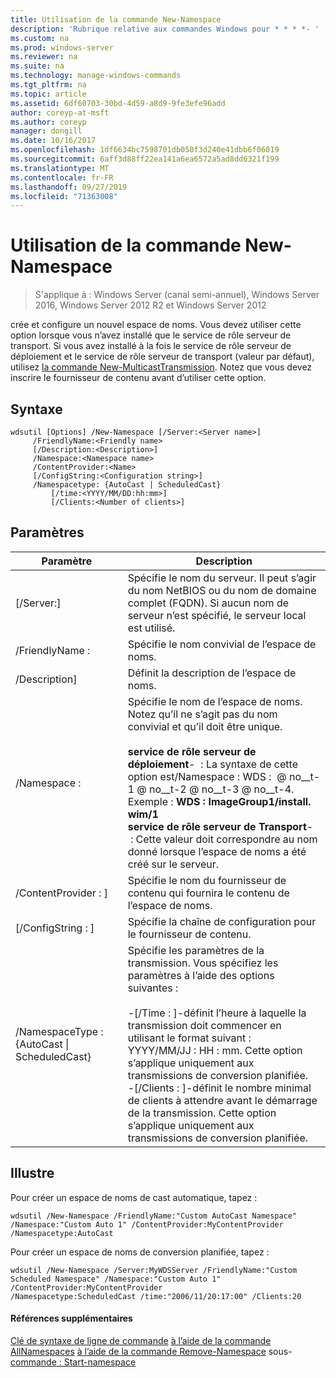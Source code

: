 ```yaml
---
title: Utilisation de la commande New-Namespace
description: 'Rubrique relative aux commandes Windows pour * * * *- '
ms.custom: na
ms.prod: windows-server
ms.reviewer: na
ms.suite: na
ms.technology: manage-windows-commands
ms.tgt_pltfrm: na
ms.topic: article
ms.assetid: 6df60703-30bd-4d59-a8d9-9fe3efe96add
author: coreyp-at-msft
ms.author: coreyp
manager: dongill
ms.date: 10/16/2017
ms.openlocfilehash: 1df6634bc7598701db050f3d240e41dbb6f06019
ms.sourcegitcommit: 6aff3d88ff22ea141a6ea6572a5ad8dd6321f199
ms.translationtype: MT
ms.contentlocale: fr-FR
ms.lasthandoff: 09/27/2019
ms.locfileid: "71363008"
---
```

# <a name="using-the-new-namespace-command"></a>Utilisation de la commande New-Namespace

>S'applique à : Windows Server (canal semi-annuel), Windows Server 2016, Windows Server 2012 R2 et Windows Server 2012

crée et configure un nouvel espace de noms. Vous devez utiliser cette option lorsque vous n’avez installé que le service de rôle serveur de transport. Si vous avez installé à la fois le service de rôle serveur de déploiement et le service de rôle serveur de transport (valeur par défaut), utilisez [la commande New-MulticastTransmission](using-the-new-multicasttransmission-command.md). Notez que vous devez inscrire le fournisseur de contenu avant d’utiliser cette option.
## <a name="syntax"></a>Syntaxe
```
wdsutil [Options] /New-Namespace [/Server:<Server name>]
     /FriendlyName:<Friendly name>
     [/Description:<Description>]
     /Namespace:<Namespace name>
     /ContentProvider:<Name>
     [/ConfigString:<Configuration string>]
     /Namespacetype: {AutoCast | ScheduledCast}
         [/time:<YYYY/MM/DD:hh:mm>]
         [/Clients:<Number of clients>]
```
## <a name="parameters"></a>Paramètres
|Paramètre|Description|
|-------|--------|
|[/Server:<Server name>]|Spécifie le nom du serveur. Il peut s’agir du nom NetBIOS ou du nom de domaine complet (FQDN). Si aucun nom de serveur n’est spécifié, le serveur local est utilisé.|
|/FriendlyName : <Friendly name>|Spécifie le nom convivial de l’espace de noms.|
|/Description<Description>]|Définit la description de l’espace de noms.|
|/Namespace : <Namespace name>|Spécifie le nom de l’espace de noms. Notez qu’il ne s’agit pas du nom convivial et qu’il doit être unique.<br /><br />**service de rôle serveur de déploiement**-    : La syntaxe de cette option est/Namespace : WDS : <Image group> @ no__t-1 @ no__t-2 @ no__t-3 @ no__t-4. Exemple : **WDS : ImageGroup1/install. wim/1**<br />**service de rôle serveur de Transport**-    : Cette valeur doit correspondre au nom donné lorsque l’espace de noms a été créé sur le serveur.|
|/ContentProvider : <Name>]|Spécifie le nom du fournisseur de contenu qui fournira le contenu de l’espace de noms.|
|[/ConfigString : <Configuration string>]|Spécifie la chaîne de configuration pour le fournisseur de contenu.|
|/NamespaceType : {AutoCast &#124; ScheduledCast}|Spécifie les paramètres de la transmission. Vous spécifiez les paramètres à l’aide des options suivantes :<br /><br />-[/Time : <time>]-définit l’heure à laquelle la transmission doit commencer en utilisant le format suivant : YYYY/MM/JJ : HH : mm. Cette option s’applique uniquement aux transmissions de conversion planifiée.<br />-[/Clients : <Number of clients>]-définit le nombre minimal de clients à attendre avant le démarrage de la transmission. Cette option s’applique uniquement aux transmissions de conversion planifiée.|
## <a name="BKMK_examples"></a>Illustre
Pour créer un espace de noms de cast automatique, tapez :
```
wdsutil /New-Namespace /FriendlyName:"Custom AutoCast Namespace" /Namespace:"Custom Auto 1" /ContentProvider:MyContentProvider /Namespacetype:AutoCast
```
Pour créer un espace de noms de conversion planifiée, tapez :
```
wdsutil /New-Namespace /Server:MyWDSServer /FriendlyName:"Custom Scheduled Namespace" /Namespace:"Custom Auto 1" /ContentProvider:MyContentProvider 
/Namespacetype:ScheduledCast /time:"2006/11/20:17:00" /Clients:20
```
#### <a name="additional-references"></a>Références supplémentaires
[Clé de syntaxe de ligne de commande](command-line-syntax-key.md)
[à l’aide de la commande AllNamespaces](using-the-get-allnamespaces-command.md)
[à l’aide de la commande Remove-Namespace](using-the-remove-namespace-command.md)
 sous-[commande : Start-namespace](subcommand-start-namespace.md)
